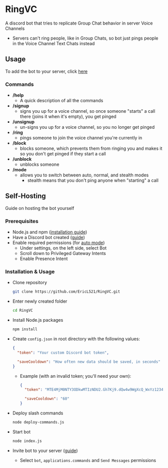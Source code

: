 # RingVC
A discord bot that tries to replicate Group Chat behavior in server Voice Channels
- Servers can't ring people, like in Group Chats, so bot just pings people in the Voice Channel Text Chats instead

## Usage
To add the bot to your server, click [here](https://discord.com/oauth2/authorize?client_id=885686322973536267&permissions=2048&integration_type=0&scope=bot+applications.commands)
### Commands
- **/help**
	- A quick description of all the commands
- **/signup**
	- signs you up for a voice channel, so once someone "starts" a call there (joins it when it's empty), you get pinged
- **/unsignup**
	- un-signs you up for a voice channel, so you no longer get pinged
- **/ring**
	- pings someone to join the voice channel you're currently in
- **/block**
	- blocks someone, which prevents them from ringing you and makes it so you don't get pinged if they start a call
- **/unblock**
	- unblocks someone
<a name="mode"></a>
- **/mode**
	- allows you to switch between auto, normal, and stealth modes
 		- stealth means that you don't ping anyone when "starting" a call

## Self-Hosting
Guide on hosting the bot yourself

### Prerequisites
- Node.js and npm ([installation guide](https://docs.npmjs.com/downloading-and-installing-node-js-and-npm))
- Have a Discord bot created ([guide](https://discordjs.guide/preparations/setting-up-a-bot-application.html#creating-your-bot))
- Enable required permissions (for [auto mode](#mode))
	- Under settings, on the left side, select Bot
	- Scroll down to Privileged Gateway Intents
	- Enable Presence Intent

### Installation & Usage
- Clone repository
  
  ```bash
  git clone https://github.com/EricL521/RingVC.git
  ```
- Enter newly created folder
  
  ```bash
  cd RingVC
  ```
- Install Node.js packages
  
  ```bash
  npm install
  ```
- Create `config.json` in root directory with the following values:
  ```JSON
  {
    "token": "Your custom Discord bot token",

    "saveCooldown": "How often new data should be saved, in seconds"
  }
  ```
  - Example (with an invalid token; you'll need your own):
    
    ```JSON
    {
      "token": "MTE4MjM0NTY3ODkwMTIzNDU2.Gh7Kj9.dQw4w9WgXcQ_WxYz1234567890AbCdEfGhIjKlM",

      "saveCooldown": "60"
    }
    ```
- Deploy slash commands
  
  ```bash
  node deploy-commands.js
  ```
- Start bot
  
  ```bash
  node index.js
  ```
- Invite bot to your server ([guide](https://discordjs.guide/preparations/adding-your-bot-to-servers.html#creating-and-using-your-invite-link))
  - Select `bot`, `applications.commands` and `Send Messages` permissions

